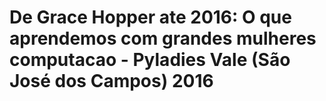 # De Grace Hopper ate 2016: O que aprendemos com grandes mulheres computacao - Pyladies Vale (São José dos Campos) 2016
